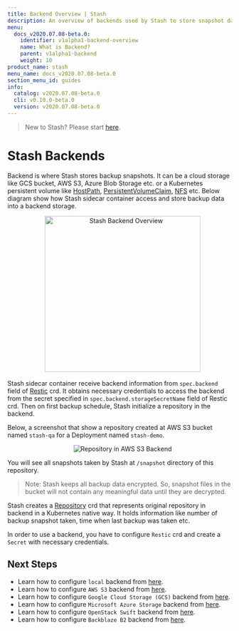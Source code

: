 ```yaml
---
title: Backend Overview | Stash
description: An overview of backends used by Stash to store snapshot data.
menu:
  docs_v2020.07.08-beta.0:
    identifier: v1alpha1-backend-overview
    name: What is Backend?
    parent: v1alpha1-backend
    weight: 10
product_name: stash
menu_name: docs_v2020.07.08-beta.0
section_menu_id: guides
info:
  catalog: v2020.07.08-beta.0
  cli: v0.10.0-beta.0
  version: v2020.07.08-beta.0
---
```


> New to Stash? Please start [here](/docs/v2020.07.08-beta.0/concepts/README).

# Stash Backends

Backend is where Stash stores backup snapshots. It can be a cloud storage like GCS bucket, AWS S3, Azure Blob Storage etc. or a Kubernetes persistent volume like [HostPath](https://kubernetes.io/docs/concepts/storage/volumes/#hostpath), [PersistentVolumeClaim](https://kubernetes.io/docs/concepts/storage/volumes/#persistentvolumeclaim), [NFS](https://kubernetes.io/docs/concepts/storage/volumes/#nfs) etc. Below diagram show how Stash sidecar container access and store backup data into a backend storage.

<p align="center">
  <img alt="Stash Backend Overview" height="350px", src="/docs/v2020.07.08-beta.0/images/guides/latest/backends/backend_overview.svg">
</p>

Stash sidecar container receive backend information from `spec.backend` field of [Restic](/docs/v2020.07.08-beta.0/concepts/crds/v1alpha1/restic) crd. It obtains necessary credentials to access the backend from the secret specified in `spec.backend.storageSecretName` field of Restic crd. Then on first backup schedule, Stash initialize a repository in the backend.

Below, a screenshot that show a repository created at AWS S3 bucket named `stash-qa` for a Deployment named `stash-demo`.

<p align="center">
  <img alt="Repository in AWS S3 Backend", src="/docs/v2020.07.08-beta.0/images/guides/latest/backends/s3_repository.png">
</p>

You will see all snapshots taken by Stash at `/snapshot` directory of this repository.

> Note: Stash keeps all backup data encrypted. So, snapshot files in the bucket will not contain any meaningful data until they are decrypted.

Stash creates a [Repository](/docs/v2020.07.08-beta.0/concepts/crds/repository) crd that represents original repository in backend in a Kubernetes native way. It holds information like number of backup snapshot taken, time when last backup was taken etc.

In order to use a backend, you have to configure `Restic` crd and create a `Secret` with necessary credentials.

## Next Steps

- Learn how to configure `local` backend from [here](/docs/v2020.07.08-beta.0/guides/v1alpha1/backends/local).
- Learn how to configure `AWS S3` backend from [here](/docs/v2020.07.08-beta.0/guides/v1alpha1/backends/s3).
- Learn how to configure `Google Cloud Storage (GCS)` backend from [here](/docs/v2020.07.08-beta.0/guides/v1alpha1/backends/gcs).
- Learn how to configure `Microsoft Azure Storage` backend from [here](/docs/v2020.07.08-beta.0/guides/v1alpha1/backends/azure).
- Learn how to configure `OpenStack Swift` backend from [here](/docs/v2020.07.08-beta.0/guides/v1alpha1/backends/swift).
- Learn how to configure `Backblaze B2` backend from [here](/docs/v2020.07.08-beta.0/guides/v1alpha1/backends/b2).
